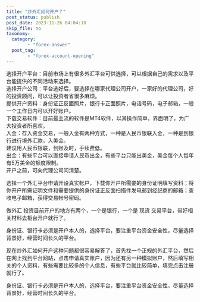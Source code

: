 ```yaml
---
title: "炒外汇如何开户？"
post_status: publish
post_date: 2023-11-26 04:04:18
skip_file: no
taxonomy:
  category:
        - "forex-answer"
  post_tag:
        - "forex-account-opening"
---
```


选择开户平台：目前市场上有很多外汇平台可供选择，可以根据自己的需求以及平台能提供的不同活动来选择。  
选择开户公司：平台选好后，要选择在哪家代理公司开户，一家好的代理公司，好的投资顾问，可以让投资者省很多麻烦。  
提供开户资料：身份证正反面照片，银行卡正面照片，电话号码，电子邮箱，一般一个工作日内可以开好账户。  
下载交易软件：目前最主流的软件是MT4软件，以其操作简单，界面明了，为广大投资者所喜欢。  
入金：存入资金交易，一般入金有两种方式，一种是人民币银联入金，一种是到银行进行境外汇款，入美金。  
建议用人民币银联，到账及时，手续费低。  
出金：有些平台可以直接申请人民币出金，有些平台只能出美金，美金每个人每年有5万美金的额度限制。  
开户之前，可向代理公司问清楚。

选择一个外汇平台申请开设真实帐户，下载你开户所需要的身份证明填写资料；将你开户所需证明文件和需要提供的身份证正反面扫描件发电邮到经纪商的邮箱；查收电子邮箱，获得交易帐号密码。

做外汇 投资目前开户的地方有两个，一个是银行，一个是 现货 交易平台，带好相关材料去柜台开户就行了。

身份证、银行卡必须是开户本人的，选择平台，要注重平台资金安全性，尽量选择背景好，经营时间长久的平台。

现在炒外汇如何开户这种问题都很容易解答了，首先找一个正规的外汇平台，然后在网上找到平台网站，点击申请真实账户，因为还有另一种模拟账户，然后填写相关的个人资料，有些需要比较多的个人信息，有些平台就比较简单，填完点击注册就行了。

身份证、银行卡必须是开户本人的，选择平台，要注重平台资金安全性，尽量选择背景好，经营时间长久的平台。

